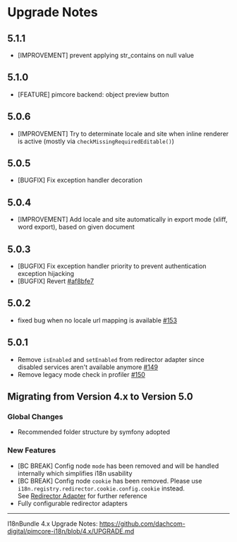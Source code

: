 # Upgrade Notes

## 5.1.1
- [IMPROVEMENT] prevent applying str_contains on null value
## 5.1.0
- [FEATURE] pimcore backend: object preview button
## 5.0.6
- [IMPROVEMENT] Try to determinate locale and site when inline renderer is active (mostly via `checkMissingRequiredEditable()`)
## 5.0.5
- [BUGFIX] Fix exception handler decoration
## 5.0.4
- [IMPROVEMENT] Add locale and site automatically in export mode (xliff, word export), based on given document
## 5.0.3
- [BUGFIX] Fix exception handler priority to prevent authentication exception hijacking
- [BUGFIX] Revert [#af8bfe7](https://github.com/dachcom-digital/pimcore-i18n/commit/af8bfe74488fd85ebcdb14e4300f3a9f7ddc7dbe)
## 5.0.2
- fixed bug when no locale url mapping is available [#153](https://github.com/dachcom-digital/pimcore-i18n/pull/153)
## 5.0.1
- Remove `isEnabled` and `setEnabled` from redirector adapter since disabled services aren't available anymore [#149](https://github.com/dachcom-digital/pimcore-i18n/issues/149)
- Remove legacy mode check in profiler [#150](https://github.com/dachcom-digital/pimcore-i18n/issues/150)

## Migrating from Version 4.x to Version 5.0

### Global Changes
- Recommended folder structure by symfony adopted

### New Features
- [BC BREAK] Config node `mode` has been removed and will be handled internally which simplifies i18n usability
- [BC BREAK] Config node `cookie` has been removed. Please use `i18n.registry.redirector.cookie.config.cookie` instead.  
  See [Redirector Adapter](docs/51_RedirectorAdapter.md) for further reference
- Fully configurable redirector adapters

***

I18nBundle 4.x Upgrade Notes: https://github.com/dachcom-digital/pimcore-i18n/blob/4.x/UPGRADE.md
